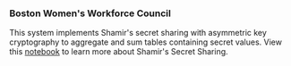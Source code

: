 ### Boston Women's Workforce Council

This system implements Shamir's secret sharing with asymmetric key cryptography to aggregate and sum tables containing secret values. View this [notebook](https://github.com/ch3njust1n/cryptography/blob/main/Shamirs%20Secret%20Sharing.ipynb#enroll-beta) to learn more about Shamir's Secret Sharing.